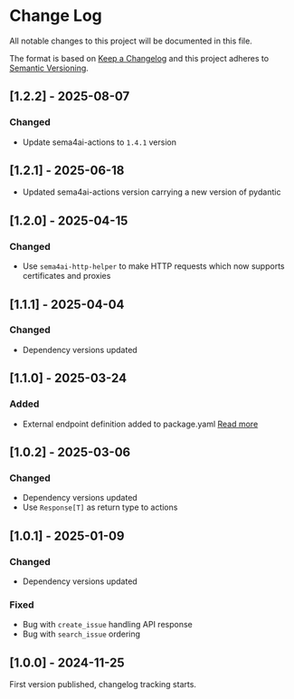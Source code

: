 # Change Log

All notable changes to this project will be documented in this file.

The format is based on [Keep a Changelog](https://keepachangelog.com/)
and this project adheres to [Semantic Versioning](https://semver.org/).

## [1.2.2] - 2025-08-07

### Changed

- Update sema4ai-actions to `1.4.1` version

## [1.2.1] - 2025-06-18

- Updated sema4ai-actions version carrying a new version of pydantic

## [1.2.0] - 2025-04-15

### Changed

- Use `sema4ai-http-helper` to make HTTP requests which now supports certificates and proxies

## [1.1.1] - 2025-04-04

### Changed

- Dependency versions updated

## [1.1.0] - 2025-03-24

### Added

- External endpoint definition added to package.yaml [Read more](https://sema4.ai/docs/team-edition/marketplace/snowflake-admin#managing-external-access)

## [1.0.2] - 2025-03-06

### Changed

- Dependency versions updated
- Use `Response[T]` as return type to actions

## [1.0.1] - 2025-01-09

### Changed

- Dependency versions updated

### Fixed

- Bug with `create_issue` handling API response
- Bug with `search_issue` ordering

## [1.0.0] - 2024-11-25

First version published, changelog tracking starts.
